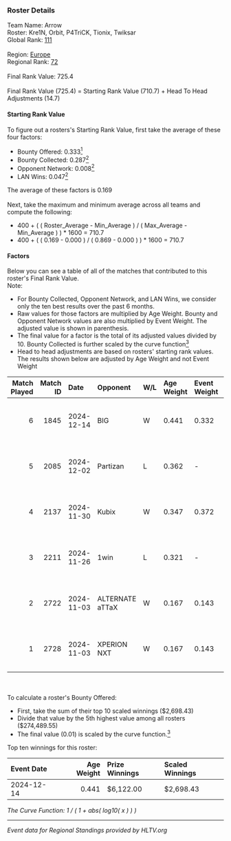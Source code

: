 ### Roster Details<br />
Team Name: Arrow<br />
Roster: Kre1N, Orbit, P4TriCK, Tionix, Twiksar<br />
Global Rank: [111](../../standings_global_2025_04_07.md)<br />
<br />
Region: [Europe]( ../../standings_europe_2025_04_07.md)<br />
Regional Rank: [72]( ../../standings_europe_2025_04_07.md)<br />
<br />
Final Rank Value:  725.4<br />
<br />
Final Rank Value (725.4) = Starting Rank Value (710.7) + Head To Head Adjustments (14.7)<br />

#### Starting Rank Value<br />
To figure out a rosters's Starting Rank Value, first take the average of these four factors:<br />
- Bounty Offered: 0.333[<sup>1</sup>](#table2)
- Bounty Collected: 0.287[<sup>2</sup>](#table1)
- Opponent Network: 0.008[<sup>2</sup>](#table1)
- LAN Wins: 0.047[<sup>2</sup>](#table1)

The average of these factors is 0.169<br />
<br />
Next, take the maximum and minimum average across all teams and compute the following:<br />
- 400 + ( ( Roster_Average - Min_Average ) / ( Max_Average - Min_Average ) ) * 1600 = 710.7
- 400 + ( ( 0.169 - 0.000 ) / ( 0.869 - 0.000 ) ) * 1600 = 710.7


#### Factors<br />
Below you can see a table of all of the matches that contributed to this roster's Final Rank Value.<br />
Note:<br />

- For Bounty Collected, Opponent Network, and LAN Wins, we consider only the ten best results over the past 6 months.
- Raw values for those factors are multiplied by Age Weight. Bounty and Opponent Network values are also multiplied by Event Weight. The adjusted value is shown in parenthesis.
- The final value for a factor is the total of its adjusted values divided by 10. Bounty Collected is further scaled by the curve function[<sup>3</sup>](#curveFunction)
- Head to head adjustments are based on rosters' starting rank values. The results shown below are adjusted by Age Weight and not Event Weight
<span id="table1"></span><br />


| Match Played | Match ID | Date       | Opponent        | W/L | Age Weight | Event Weight | Bounty Collected | Opponent Network | LAN Wins  | H2H Adj. | Roster                                 |
| -: | -: | :- | :- | :- | :- | :- | :- | :- | :- | -: | :- |
|            6 |     1845 | 2024-12-14 | BIG             | W   | 0.441      | 0.332        | 0.206 (0.030)    | 0.415 (0.061)    | 1 (0.441) |    12.88 | Kre1N, Orbit, P4TriCK, Tionix, Twiksar |
|            5 |     2085 | 2024-12-02 | Partizan        | L   | 0.362      | -            | -                | -                | -         |    -1.70 | Kre1N, Orbit, P4TriCK, Tionix, Twiksar |
|            4 |     2137 | 2024-11-30 | Kubix           | W   | 0.347      | 0.372        | 0.020 (0.003)    | 0.101 (0.013)    | 0 (0.000) |     5.26 | Kre1N, Orbit, P4TriCK, Tionix, Twiksar |
|            3 |     2211 | 2024-11-26 | 1win            | L   | 0.321      | -            | -                | -                | -         |    -5.83 | Kre1N, Orbit, P4TriCK, Tionix, Twiksar |
|            2 |     2722 | 2024-11-03 | ALTERNATE aTTaX | W   | 0.167      | 0.143        | 0.013 (0.000)    | 0.146 (0.003)    | 0 (0.000) |     2.86 | Kre1N, Orbit, P4TriCK, Tionix, Twiksar |
|            1 |     2728 | 2024-11-03 | XPERION NXT     | W   | 0.167      | 0.143        | 0.000 (0.000)    | 0.000 (0.000)    | 0 (0.000) |     1.21 | Kre1N, Orbit, P4TriCK, Tionix, Twiksar |

<br />
<span id="table2"></span><br />
To calculate a roster's Bounty Offered:<br />

- First, take the sum of their top 10 scaled winnings ($2,698.43)
- Divide that value by the 5th highest value among all rosters ($274,489.55)
- The final value (0.01) is scaled by the curve function.[<sup>3</sup>](#curveFunction)

Top ten winnings for this roster:<br />

| Event Date | Age Weight | Prize Winnings | Scaled Winnings |
| :- | -: | :- | :- |
| 2024-12-14 |      0.441 | $6,122.00      | $2,698.43       |


<span id="curveFunction"></span>_The Curve Function: 1 / ( 1 + abs( log10( x ) ) )_<br />

---
_Event data for Regional Standings provided by HLTV.org_<br />
